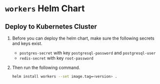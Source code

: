 # `workers` Helm Chart


## Deploy to Kubernetes Cluster

1. Before you can deploy the helm chart, make sure the following secrets and keys exist.
   - `postgres-secret` with key `postgresql-password` and `postgresql-user`
   - `redis-secret` with key `root-password`

2. Then run the following command.
   ```bash
   helm install workers --set image.tag=<version> .
   ```
